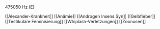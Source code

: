 475050 Hz (E)

[[Alexander-Krankheit]]
[[Anämie]]
[[Androgen Insens Syn]]
[[Gelbfieber]]
[[Testikuläre Feminisierung]]
[[Whiplash-Verletzungen]]
[[Zoonosen]]